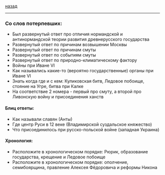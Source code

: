 [назад](../../README.md)
***
### Со слов потерпевших:
- Был развернутый ответ про отличия нормандской и антинормандской теории развития древнерусского государства
- Развернутый ответ по причинам возвышении Москвы
- Развернутый ответ по причинам смуты
- Развернутый ответ по событиям смуты
- Развернутый ответ по природно-климатическому фактору
- Войны при Иване VI
- Как назывались какие-то (вероятно государственные) органы при Иване VI
- Знать когда где и с кем: Куликовская битв, Ледовое побоище, стояние на Угре, битва при Калке
- На соответствие 2 номера - первый про смуту, а второй про Ливонскую войну и присоединения ханств

#### Блиц ответы:
- Как называли славян (Анты)
- Где центр Руси в 12 веке (Владимирской суздальское княжество) 
- Что присоединилось при русско-польской войне (западная Украина)

#### Хронология:
- Расположите в хронологическом порядке: Рюрик, образование государства, крещение и Ледовое побоище
- Расположите в хронологическом порядке: ополчение, семибоярщина, правление Алексея Фёдоровича и реформы Никона